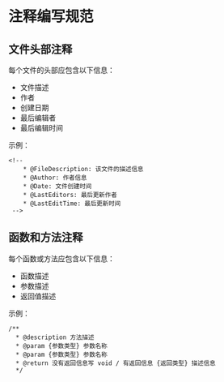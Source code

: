 # 注释编写规范

## 文件头部注释

每个文件的头部应包含以下信息：
- 文件描述
- 作者
- 创建日期
- 最后编辑者
- 最后编辑时间

示例：
```vue
<!-- 
    * @FileDescription: 该文件的描述信息 
    * @Author: 作者信息 
    * @Date: 文件创建时间 
    * @LastEditors: 最后更新作者 
    * @LastEditTime: 最后更新时间
 -->
```

## 函数和方法注释
每个函数或方法应包含以下信息：

- 函数描述
- 参数描述
- 返回值描述

示例：
```vue
/** 
  * @description 方法描述 
  * @param {参数类型} 参数名称 
  * @param {参数类型} 参数名称 
  * @return 没有返回信息写 void / 有返回信息 {返回类型} 描述信息 
  */
```
